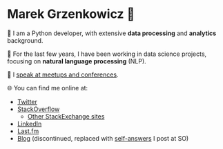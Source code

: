 # Marek Grzenkowicz 👋

🐍 I am a Python developer, with extensive **data processing** and **analytics** background.

💬 For the last few years, I have been working in data science projects, focusing on
**natural language processing** (NLP). 

🎤 I [speak at meetups and conferences](presentations.md).

🌐 You can find me online at:

- [Twitter](https://twitter.com/chopeen)
- [StackOverflow](http://stackoverflow.com/users/95/marek-grzenkowicz?tab=profile)
  - [Other StackExchange sites](http://stackexchange.com/users/79/marek-grzenkowicz?tab=accounts)
- [LinkedIn](https://www.linkedin.com/in/marekgrzenkowicz)
- [Last.fm](http://www.last.fm/user/chopeen) 
- [Blog](http://chopeen.blogspot.com/) (discontinued, replaced with
  [self-answers](http://stackoverflow.com/help/self-answer) I post at SO)
